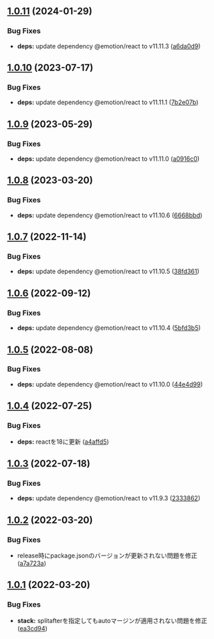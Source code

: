## [1.0.11](https://github.com/Hiratake/layout-components-react/compare/v1.0.10...v1.0.11) (2024-01-29)


### Bug Fixes

* **deps:** update dependency @emotion/react to v11.11.3 ([a6da0d9](https://github.com/Hiratake/layout-components-react/commit/a6da0d9a8d110b2db35b892d43bbe4fdc1bc8aaa))

## [1.0.10](https://github.com/Hiratake/layout-components-react/compare/v1.0.9...v1.0.10) (2023-07-17)


### Bug Fixes

* **deps:** update dependency @emotion/react to v11.11.1 ([7b2e07b](https://github.com/Hiratake/layout-components-react/commit/7b2e07b24d3e25fe835d566deff39e91293ef4ee))

## [1.0.9](https://github.com/Hiratake/layout-components-react/compare/v1.0.8...v1.0.9) (2023-05-29)


### Bug Fixes

* **deps:** update dependency @emotion/react to v11.11.0 ([a0916c0](https://github.com/Hiratake/layout-components-react/commit/a0916c07efb74dec12839e97a5edc60e11f9ea39))

## [1.0.8](https://github.com/Hiratake/layout-components-react/compare/v1.0.7...v1.0.8) (2023-03-20)


### Bug Fixes

* **deps:** update dependency @emotion/react to v11.10.6 ([6668bbd](https://github.com/Hiratake/layout-components-react/commit/6668bbdec484f68d1bccc82ab2f110f6c6334f5c))

## [1.0.7](https://github.com/Hiratake/layout-components-react/compare/v1.0.6...v1.0.7) (2022-11-14)


### Bug Fixes

* **deps:** update dependency @emotion/react to v11.10.5 ([38fd361](https://github.com/Hiratake/layout-components-react/commit/38fd36147fa36a13063f763d8aab186821c6ad2b))

## [1.0.6](https://github.com/Hiratake/layout-components-react/compare/v1.0.5...v1.0.6) (2022-09-12)


### Bug Fixes

* **deps:** update dependency @emotion/react to v11.10.4 ([5bfd3b5](https://github.com/Hiratake/layout-components-react/commit/5bfd3b5e2643f37531ff3041e9e9de390fc25dda))

## [1.0.5](https://github.com/Hiratake/layout-components-react/compare/v1.0.4...v1.0.5) (2022-08-08)


### Bug Fixes

* **deps:** update dependency @emotion/react to v11.10.0 ([44e4d99](https://github.com/Hiratake/layout-components-react/commit/44e4d99f861eb1e9096bc36ab43658c4f8bf130d))

## [1.0.4](https://github.com/Hiratake/layout-components-react/compare/v1.0.3...v1.0.4) (2022-07-25)


### Bug Fixes

* **deps:** reactを18に更新 ([a4affd5](https://github.com/Hiratake/layout-components-react/commit/a4affd523848bb2c7098ac674ce8df29e1096714))

## [1.0.3](https://github.com/Hiratake/layout-components-react/compare/v1.0.2...v1.0.3) (2022-07-18)


### Bug Fixes

* **deps:** update dependency @emotion/react to v11.9.3 ([2333862](https://github.com/Hiratake/layout-components-react/commit/23338623673795e52baa785be11c9accb29aeb94))

## [1.0.2](https://github.com/Hiratake/layout-components-react/compare/v1.0.1...v1.0.2) (2022-03-20)


### Bug Fixes

* release時にpackage.jsonのバージョンが更新されない問題を修正 ([a7a723a](https://github.com/Hiratake/layout-components-react/commit/a7a723a7a2c957331d81b7225e9e4e792ee5a518))

## [1.0.1](https://github.com/Hiratake/layout-components-react/compare/v1.0.0...v1.0.1) (2022-03-20)


### Bug Fixes

* **stack:** splitafterを指定してもautoマージンが適用されない問題を修正 ([ea3cd94](https://github.com/Hiratake/layout-components-react/commit/ea3cd94885da3ac35cf3d7f6d2a2b4950fb118e9))
